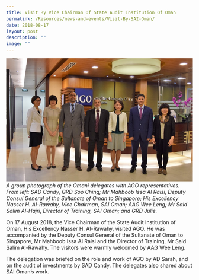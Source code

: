 ```yaml
---
title: Visit By Vice Chairman Of State Audit Institution Of Oman
permalink: /Resources/news-and-events/Visit-By-SAI-Oman/
date: 2018-08-17
layout: post
description: ""
image: ""
---
```



![](/images/Visitors/2018_Oman.jpg)
*A group photograph of the Omani delegates with AGO representatives.
From left: SAD Candy, GRD Soo Ching; Mr Mahboob Issa Al Raisi, Deputy Consul General of the Sultanate of Oman to Singapore; His Excellency Nasser H. Al-Rawahy, Vice Chairman, SAI Oman; AAG Wee Leng; Mr Said Salim Al-Hajri, Director of Training, SAI Oman; and GRD Julie.* 

On 17 August 2018, the Vice Chairman of the State Audit Institution of Oman, His Excellency Nasser H. Al-Rawahy, visited AGO. He was accompanied by the Deputy Consul General of the Sultanate of Oman to Singapore, Mr Mahboob Issa Al Raisi and the Director of Training, Mr Said Salim Al-Rawahy. The visitors were warmly welcomed by AAG Wee Leng.

The delegation was briefed on the role and work of AGO by AD Sarah, and on the audit of investments by SAD Candy. The delegates also shared about SAI Oman’s work.